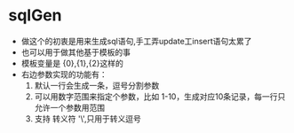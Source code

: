 # sqlGen
- 做这个的初衷是用来生成sql语句,手工弄update工insert语句太累了
- 也可以用于做其他基于模板的事
- 模板变量是 {0},{1},{2}这样的
- 右边参数实现的功能有：
    1. 默认一行会生成一条，逗号分割参数
    2. 可以用数字范围来指定个参数，比如 1-10，生成对应10条记录，每一行只允许一个参数用范围
    3. 支持 转义符 '\\',只用于转义逗号
